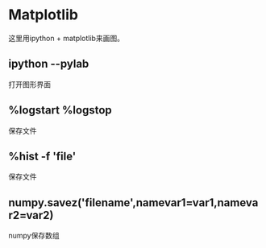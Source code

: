 # Matplotlib
这里用ipython + matplotlib来画图。
## ipython --pylab
打开图形界面
## %logstart %logstop
保存文件
## %hist -f 'file'
保存文件
## numpy.savez('filename',namevar1=var1,namevar2=var2)
numpy保存数组
